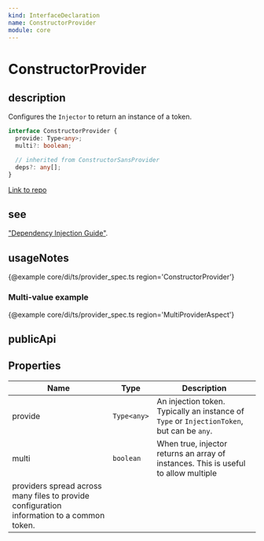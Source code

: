 ```yaml
---
kind: InterfaceDeclaration
name: ConstructorProvider
module: core
---
```


# ConstructorProvider

## description

Configures the `Injector` to return an instance of a token.

```ts
interface ConstructorProvider {
  provide: Type<any>;
  multi?: boolean;

  // inherited from ConstructorSansProvider
  deps?: any[];
}
```

[Link to repo](https://github.com/timdeschryver/angular/blob/master/packages/core/src/di/interface/provider.ts#L140-L151)

## see

["Dependency Injection Guide"](guide/dependency-injection).

## usageNotes

{@example core/di/ts/provider_spec.ts region='ConstructorProvider'}

### Multi-value example

{@example core/di/ts/provider_spec.ts region='MultiProviderAspect'}

## publicApi

## Properties

| Name                                                                                       | Type        | Description                                                                                |
| ------------------------------------------------------------------------------------------ | ----------- | ------------------------------------------------------------------------------------------ |
| provide                                                                                    | `Type<any>` | An injection token. Typically an instance of `Type` or `InjectionToken`, but can be `any`. |
| multi                                                                                      | `boolean`   | When true, injector returns an array of instances. This is useful to allow multiple        |
| providers spread across many files to provide configuration information to a common token. |
